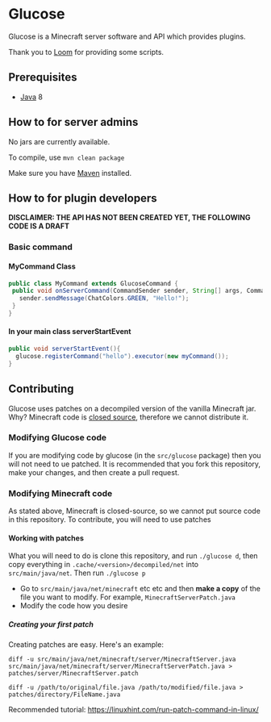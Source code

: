 # Glucose
Glucose is a Minecraft server software and API which provides plugins.

Thank you to [Loom](https://github.com/LoomDev/Loom) for providing some scripts.
## Prerequisites
* [Java](http://java.oracle.com/) 8
## How to for server admins
No jars are currently available.

To compile, use `mvn clean package`

Make sure you have [Maven](https://maven.apache.org/) installed.
## How to for plugin developers
**DISCLAIMER: THE API HAS NOT BEEN CREATED YET, THE FOLLOWING CODE IS A DRAFT**
### Basic command
#### MyCommand Class
```java
public class MyCommand extends GlucoseCommand {
 public void onServerCommand(CommandSender sender, String[] args, Command command) {
   sender.sendMessage(ChatColors.GREEN, "Hello!");
 }
}
```
#### In your main class serverStartEvent
```java
public void serverStartEvent(){
  glucose.registerCommand("hello").executor(new myCommand());
}
```
## Contributing
Glucose uses patches on a decompiled version of the vanilla Minecraft jar. Why? Minecraft code is [closed source](https://en.wikipedia.org/wiki/Proprietary_software), therefore we cannot distribute it.

### Modifying Glucose code
If you are modifying code by glucose (in the `src/glucose` package) then you will not need to ue patched. It is recommended that you fork this repository, make your changes, and then create a pull request.
### Modifying Minecraft code
As stated above, Minecraft is closed-source, so we cannot put source code in this repository. To contribute, you will need to use patches
#### Working with patches
What you will need to do is clone this repository, and run `./glucose d`, then copy everything in `.cache/<version>/decompiled/net` into `src/main/java/net`. Then run `./glucose p`

* Go to `src/main/java/net/minecraft` etc etc and then **make a copy** of the file you want to modify. For example, `MinecraftServerPatch.java`
* Modify the code how you desire
##### Creating your first patch
Creating patches are easy. Here's an example:

`diff -u src/main/java/net/minecraft/server/MinecraftServer.java src/main/java/net/minecraft/server/MinecraftServerPatch.java > patches/server/MinecraftServer.patch`

`diff -u /path/to/original/file.java /path/to/modified/file.java > patches/directory/FileName.java`

Recommended tutorial: https://linuxhint.com/run-patch-command-in-linux/
